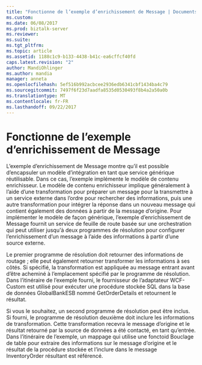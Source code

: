 ```yaml
---
title: "Fonctionne de l’exemple d’enrichissement de Message | Documents Microsoft"
ms.custom: 
ms.date: 06/08/2017
ms.prod: biztalk-server
ms.reviewer: 
ms.suite: 
ms.tgt_pltfrm: 
ms.topic: article
ms.assetid: 1188c1c9-b133-4438-b41c-ea6cffcf40fd
caps.latest.revision: "2"
author: MandiOhlinger
ms.author: mandia
manager: anneta
ms.openlocfilehash: 5ef516b992acbcee2936edb6341cbf1434ba4c79
ms.sourcegitcommit: 7497f6f23d7aadfa8535d0530493f8b4a2a50a0b
ms.translationtype: MT
ms.contentlocale: fr-FR
ms.lasthandoff: 09/22/2017
---
```

# <a name="how-the-message-enrichment-sample-works"></a>Fonctionne de l’exemple d’enrichissement de Message
 L’exemple d’enrichissement de Message montre qu’il est possible d’encapsuler un modèle d’intégration en tant que service générique réutilisable. Dans ce cas, l’exemple implémente le modèle de contenu enrichisseur. Le modèle de contenu enrichisseur implique généralement à l’aide d’une transformation pour préparer un message pour la transmettre à un service externe dans l’ordre pour rechercher des informations, puis une autre transformation pour intégrer la réponse dans un nouveau message qui contient également des données à partir de la message d’origine. Pour implémenter le modèle de façon générique, l’exemple d’enrichissement de Message fournit un service de feuille de route basée sur une orchestration qui peut utiliser jusqu'à deux programmes de résolution pour configurer l’enrichissement d’un message à l’aide des informations à partir d’une source externe.
  
 Le premier programme de résolution doit retourner des informations de routage ; elle peut également retourner transformer les informations à ses côtés. Si spécifié, la transformation est appliquée au message entrant avant d’être acheminé à l’emplacement spécifié par le programme de résolution. Dans l’itinéraire de l’exemple fourni, le fournisseur de l’adaptateur WCF-Custom est utilisé pour exécuter une procédure stockée SQL dans la base de données GlobalBankESB nommé GetOrderDetails et retournent le résultat.  
  
 Si vous le souhaitez, un second programme de résolution peut être inclus. Si fourni, le programme de résolution deuxième doit inclure les informations de transformation. Cette transformation recevra le message d’origine et le résultat retourné par la source de données a été contacté, en tant qu’entrée. Dans l’itinéraire de l’exemple, un mappage qui utilise une fonctoid Bouclage de table pour extraire des informations sur le message d’origine et le résultat de la procédure stockée et l’inclure dans le message InventoryOrder résultant est référencé.
